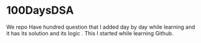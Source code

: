 # 100DaysDSA
We repo Have hundred question that I added day by day while learning and it has its solution and its logic .
This I started while learning Github.
